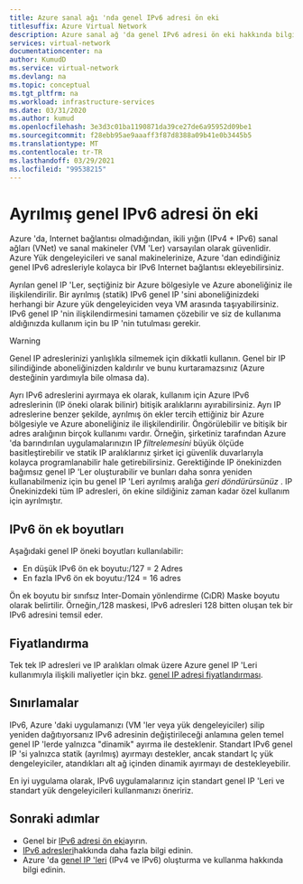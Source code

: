```yaml
---
title: Azure sanal ağı 'nda genel IPv6 adresi ön eki
titlesuffix: Azure Virtual Network
description: Azure sanal ağ 'da genel IPv6 adresi ön eki hakkında bilgi edinin.
services: virtual-network
documentationcenter: na
author: KumudD
ms.service: virtual-network
ms.devlang: na
ms.topic: conceptual
ms.tgt_pltfrm: na
ms.workload: infrastructure-services
ms.date: 03/31/2020
ms.author: kumud
ms.openlocfilehash: 3e3d3c01ba1190871da39ce27de6a95952d09be1
ms.sourcegitcommit: f28ebb95ae9aaaff3f87d8388a09b41e0b3445b5
ms.translationtype: MT
ms.contentlocale: tr-TR
ms.lasthandoff: 03/29/2021
ms.locfileid: "99538215"
---
```

# <a name="reserved-public-ipv6-address-prefix"></a>Ayrılmış genel IPv6 adresi ön eki

Azure 'da, Internet bağlantısı olmadığından, ikili yığın (IPv4 + IPv6) sanal ağları (VNet) ve sanal makineler (VM 'Ler) varsayılan olarak güvenlidir. Azure Yük dengeleyicileri ve sanal makinelerinize, Azure 'dan edindiğiniz genel IPv6 adresleriyle kolayca bir IPv6 Internet bağlantısı ekleyebilirsiniz.

Ayrılan genel IP 'Ler, seçtiğiniz bir Azure bölgesiyle ve Azure aboneliğiniz ile ilişkilendirilir. Bir ayrılmış (statik) IPv6 genel IP 'sini aboneliğinizdeki herhangi bir Azure yük dengeleyiciden veya VM arasında taşıyabilirsiniz. IPv6 genel IP 'nin ilişkilendirmesini tamamen çözebilir ve siz de kullanıma aldığınızda kullanım için bu IP 'nin tutulması gerekir.

> [!WARNING]
> Genel IP adreslerinizi yanlışlıkla silmemek için dikkatli kullanın. Genel bir IP silindiğinde aboneliğinizden kaldırılır ve bunu kurtaramazsınız (Azure desteğinin yardımıyla bile olmasa da).

Ayrı IPv6 adreslerini ayırmaya ek olarak, kullanım için Azure IPv6 adreslerinin (IP öneki olarak bilinir) bitişik aralıklarını ayırabilirsiniz.  Ayrı IP adreslerine benzer şekilde, ayrılmış ön ekler tercih ettiğiniz bir Azure bölgesiyle ve Azure aboneliğiniz ile ilişkilendirilir. Öngörülebilir ve bitişik bir adres aralığının birçok kullanımı vardır. Örneğin, şirketiniz tarafından Azure 'da barındırılan uygulamalarınızın IP *filtrelemesini* büyük ölçüde basitleştirebilir ve statik IP aralıklarınız şirket içi güvenlik duvarlarıyla kolayca programlanabilir hale getirebilirsiniz.  Gerektiğinde IP önekinizden bağımsız genel IP 'Ler oluşturabilir ve bunları daha sonra yeniden kullanabilmeniz için bu genel IP 'Leri ayrılmış aralığa *geri döndürürsünüz* . IP Önekinizdeki tüm IP adresleri, ön ekine sildiğiniz zaman kadar özel kullanım için ayrılmıştır.



## <a name="ipv6-prefix-sizes"></a>IPv6 ön ek boyutları
Aşağıdaki genel IP öneki boyutları kullanılabilir:

-  En düşük IPv6 ön ek boyutu:/127 = 2 Adres
-  En fazla IPv6 ön ek boyutu:/124 = 16 adres

Ön ek boyutu bir sınıfsız Inter-Domain yönlendirme (CıDR) Maske boyutu olarak belirtilir. Örneğin,/128 maskesi, IPv6 adresleri 128 bitten oluşan tek bir IPv6 adresini temsil eder.

## <a name="pricing"></a>Fiyatlandırma
 
Tek tek IP adresleri ve IP aralıkları olmak üzere Azure genel IP 'Leri kullanımıyla ilişkili maliyetler için bkz. [genel IP adresi fiyatlandırması](https://azure.microsoft.com/pricing/details/ip-addresses/).

## <a name="limitations"></a>Sınırlamalar
IPv6, Azure 'daki uygulamanızı (VM 'ler veya yük dengeleyiciler) silip yeniden dağıtıyorsanız IPv6 adresinin değiştirileceği anlamına gelen temel genel IP 'lerde yalnızca "dinamik" ayırma ile desteklenir. Standart IPv6 genel IP 'si yalnızca statik (ayrılmış) ayırmayı destekler, ancak standart Iç yük dengeleyiciler, atandıkları alt ağ içinden dinamik ayırmayı de destekleyebilir.  

En iyi uygulama olarak, IPv6 uygulamalarınız için standart genel IP 'Leri ve standart yük dengeleyicileri kullanmanızı öneririz.

## <a name="next-steps"></a>Sonraki adımlar
- Genel bir [IPv6 adresi ön eki](ipv6-reserve-public-ip-address-prefix.md)ayırın.
- [IPv6 adresleri](ipv6-overview.md)hakkında daha fazla bilgi edinin.
- Azure 'da [genel IP 'leri](virtual-network-public-ip-address.md) (IPv4 ve IPv6) oluşturma ve kullanma hakkında bilgi edinin.

